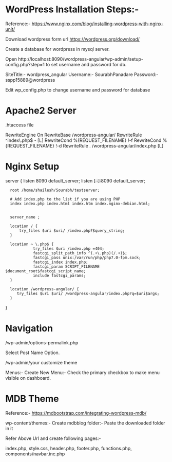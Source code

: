 # WordPress Installation Steps:-

  Reference:- https://www.nginx.com/blog/installing-wordpress-with-nginx-unit/

  Download wordpress form url https://wordpress.org/download/

  Create a database for wordpress in mysql server.

  Open http://localhost:8090/wordpress-angular/wp-admin/setup-config.php?step=1 to set username and password for db.

  SiteTitle:- wordpress_angular
  Username:- SourabhPanadare
  Password:- sspp15889@wordpress

  Edit wp_config.php to change username and password for database

# Apache2 Server

  .htaccess file

  <IfModule mod_rewrite.c>
	RewriteEngine On
	RewriteBase /wordpress-angular/
	RewriteRule ^index\.php$ - [L]
	RewriteCond %{REQUEST_FILENAME} !-f
	RewriteCond %{REQUEST_FILENAME} !-d
	RewriteRule . /wordpress-angular/index.php [L]
  </IfModule>

# Nginx Setup

  server {
      listen 8090 default_server;
      listen [::]:8090 default_server;

      root /home/shailesh/Sourabh/testserver;

      # Add index.php to the list if you are using PHP
      index index.php index.html index.htm index.nginx-debian.html;


      server_name ;

      location / {   
          try_files $uri $uri/ /index.php?$query_string;
      }

      location ~ \.php$ {
                try_files $uri /index.php =404;
                fastcgi_split_path_info ^(.+\.php)(/.+)$;
                fastcgi_pass unix:/var/run/php/php7.0-fpm.sock;
                fastcgi_index index.php;
                fastcgi_param SCRIPT_FILENAME $document_root$fastcgi_script_name;
                include fastcgi_params;
      }

      location /wordpress-angular/ {
         try_files $uri $uri/ /wordpress-angular/index.php?q=$uri$args;
      }

  }


# Navigation

  /wp-admin/options-permalink.php

  Select Post Name Option.

  /wp-admin/your customize theme

  Menus:- Create New Menu:- Check the primary checkbox to make menu visible on dashboard.


# MDB Theme

  Reference:- https://mdbootstrap.com/integrating-wordpress-mdb/

  wp-content/themes:- Create mdbblog folder:- Paste the downloaded folder in it

  Refer Above Url and create following pages:-

  index.php, style.css, header.php, footer.php, functions.php, components/navbar.inc.php
